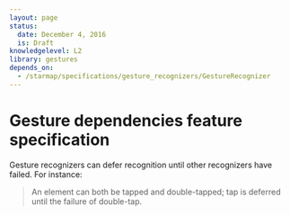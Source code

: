 ```yaml
---
layout: page
status:
  date: December 4, 2016
  is: Draft
knowledgelevel: L2
library: gestures
depends_on:
  - /starmap/specifications/gesture_recognizers/GestureRecognizer
---
```


# Gesture dependencies feature specification

Gesture recognizers can defer recognition until other recognizers have failed. For instance:

> An element can both be tapped and double-tapped; tap is deferred until the failure of double-tap.
